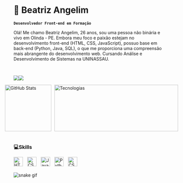   # 👾 Beatriz Angelim

  **`Desenvolvedor Front-end em Formação`**

Olá! Me chamo Beatriz Angelim, 26 anos, sou uma pessoa não binária e vivo em Olinda - PE. 
Embora meu foco e paixão estejam no desenvolvimento front-end (HTML, CSS, JavaScript), possuo base em back-end (Python, Java, SQL), o que me proporciona uma compreensão mais abrangente do desenvolvimento web.
Cursando Análise e Desenvolvimento de Sistemas na UNINASSAU.
  
<br>

<p align="left">
    <a href="https://www.linkedin.com/in/beatriz-angelim-2abb6a237/" target="_blank"><img src="https://img.shields.io/badge/-LinkedIn-%230077B5?style=for-the-badge&logo=linkedin&logoColor=white" target="_blank"></a><a href = "mailto:bea.ximeness@gmail.com"><img src="https://img.shields.io/badge/Gmail-D14836?style=for-the-badge&logo=gmail&logoColor=white" target="_blank"></a>
  </p>

  <div style="display: flex; flex-direction: row; align-items: flex-start; justify-content: center;">
    <img
      alt="GitHub Stats"
      height="150"
      style="margin-right: 10px;"
      src="https://github-readme-stats.vercel.app/api?username=BeaAngelim&show_icons=true&theme=tokyonight&include_all_commits=true&locale=pt-br"
    />
    <img
      alt="Tecnologias"
      height="150"
      style="width: 400px;"
      src="https://github-readme-stats.vercel.app/api/top-langs/?username=BeaAngelim&theme=tokyonight&layout=compact&custom_title=Tecnologias&langs_count=9"
    />
  </div>
  
<br>

### 💻Skills

  <div>
    <img
      alt="HTML"
      title="HTML"
      width="30px"
      style="padding-right: 10px;"
      src="https://cdn.jsdelivr.net/gh/devicons/devicon@latest/icons/html5/html5-original.svg"
    />
    <img
      alt="CSS"
      title="CSS"
      width="30px"
      style="padding-right: 10px;"
      src="https://cdn.jsdelivr.net/gh/devicons/devicon@latest/icons/css3/css3-original.svg"
    />
    <img
      alt="JavaScript"
      title="JavaScript"
      width="30px"
      style="padding-right: 10px;"
      src="https://cdn.jsdelivr.net/gh/devicons/devicon@latest/icons/javascript/javascript-original.svg"
    />
    <img
      alt="Python"
      title="Python"
      width="30px"
      style="padding-right: 10px;"
      src="https://cdn.jsdelivr.net/gh/devicons/devicon@latest/icons/python/python-original.svg"
    />
    <img
      alt="CSS"
      title="CSS"
      width="30px"
      style="padding-right: 10px;"
      src="https://cdn.jsdelivr.net/gh/devicons/devicon@latest/icons/azuresqldatabase/azuresqldatabase-original.svg" />
  </div>

  <br/>

  <img src="https://github.com/BeaAngelim/BeaAngelim/blob/output/github-snake-dark.svg" alt="snake gif" />

